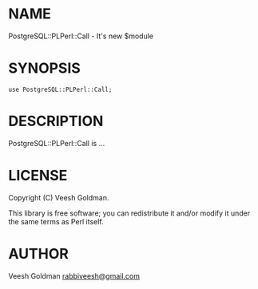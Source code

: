 # NAME

PostgreSQL::PLPerl::Call - It's new $module

# SYNOPSIS

    use PostgreSQL::PLPerl::Call;

# DESCRIPTION

PostgreSQL::PLPerl::Call is ...

# LICENSE

Copyright (C) Veesh Goldman.

This library is free software; you can redistribute it and/or modify
it under the same terms as Perl itself.

# AUTHOR

Veesh Goldman <rabbiveesh@gmail.com>
